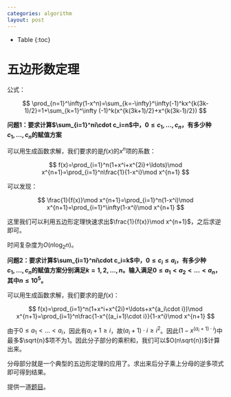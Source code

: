 ```yaml
---
categories: algorithm
layout: post
---
```


- Table
{:toc}

# 五边形数定理

公式：

$$
\prod_{n=1}^\infty(1-x^n)=\sum_{k=-\infty}^\infty(-1)^kx^{k(3k-1)/2}=1+\sum_{k=1}^\infty (-1)^k(x^{k(3k+1)/2}+x^{k(3k-1)/2})
$$

**问题1：要求计算$\sum_{i=1}^ni\cdot c_i=n$中，$0\leq c_1,\ldots,c_n$，有多少种$c_1,\ldots,c_n$的赋值方案**

可以用生成函数求解，我们要求的是$f(x)$的$x^n$项的系数：

$$
f(x)=\prod_{i=1}^n(1+x^i+x^{2i}+\ldots)\mod x^{n+1}=\prod_{i=1}^n\frac{1}{1-x^i}\mod x^{n+1}
$$

可以发现：

$$
\frac{1}{f(x)}\mod x^{n+1}=\prod_{i=1}^n(1-x^i)\mod x^{n+1}=\prod_{i=1}^\infty(1-x^i)\mod x^{n+1}
$$

这里我们可以利用五边形定理快速求出$\frac{1}{f(x)}\mod x^{n+1}$，之后求逆即可。

时间复杂度为$O(n\log_2n)$。

**问题2：要求计算$\sum_{i=1}^ni\cdot c_i=k$中，$0\leq c_i\leq a_i$，有多少种$c_1,\ldots,c_n$的赋值方案分别满足$k=1,2,\ldots,n$。输入满足$0\leq a_1<a_2<\ldots<a_n$，其中$n\leq 10^5$。**

可以用生成函数求解，我们要求的是$f(x)$：

$$
f(x)=\prod_{i=1}^n(1+x^i+x^{2i}+\ldots+x^{a_i\cdot i})\mod x^{n+1}=\prod_{i=1}^n\frac{1-x^{(a_i+1)\cdot i}}{1-x^i}\mod x^{n+1}
$$

由于$0\leq a_1<\ldots <a_i$，因此有$a_i+1\geq i$，故$(a_i+1)\cdot i\geq i^2$。因此$(1-x^{(a_i+1)\cdot i})$中最多$\sqrt{n}$项不为$1$。因此分子部分的乘积和，我们可以$O(n\sqrt{n})$计算出来。

分母部分就是一个典型的五边形定理的应用了。求出来后分子乘上分母的逆多项式即可得到结果。

提供一道[题目](https://codeforces.com/gym/102253/problem/J)。
